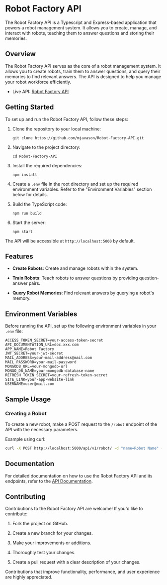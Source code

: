 # Robot Factory API

The Robot Factory API is a Typescript and Express-based application that powers a robot management system. It allows you to create, manage, and interact with robots, teaching them to answer questions and storing their memories.

## Overview

The Robot Factory API serves as the core of a robot management system. It allows you to create robots, train them to answer questions, and query their memories to find relevant answers. The API is designed to help you manage your robot workforce efficiently.

- Live API: [Robot Factory API](https://robot-factory.onrender.com)

## Getting Started

To set up and run the Robot Factory API, follow these steps:

1. Clone the repository to your local machine:

   ```shell
   git clone https://github.com/mjavason/Robot-Factory-API.git
   ```

2. Navigate to the project directory:

   ```shell
   cd Robot-Factory-API
   ```

3. Install the required dependencies:

   ```shell
   npm install
   ```

4. Create a `.env` file in the root directory and set up the required environment variables. Refer to the "Environment Variables" section below for details.

5. Build the TypeScript code:

   ```shell
   npm run build
   ```

6. Start the server:

   ```shell
   npm start
   ```

The API will be accessible at `http://localhost:5000` by default.

## Features

- **Create Robots**: Create and manage robots within the system.

- **Train Robots**: Teach robots to answer questions by providing question-answer pairs.

- **Query Robot Memories**: Find relevant answers by querying a robot's memory.

## Environment Variables

Before running the API, set up the following environment variables in your `.env` file:

```env
ACCESS_TOKEN_SECRET=your-access-token-secret
API_DOCUMENTATION_URL=doc.xxx.com
APP_NAME=Robot Factory
JWT_SECRET=your-jwt-secret
MAIL_ADDRESS=your-mail-address@mail.com
MAIL_PASSWORD=your-mail-password
MONGODB_URL=your-mongodb-url
MONGO_DB_NAME=your-mongodb-database-name
REFRESH_TOKEN_SECRET=your-refresh-token-secret
SITE_LINK=your-app-website-link
USERNAME=user@mail.com
```

## Sample Usage

### Creating a Robot

To create a new robot, make a POST request to the `/robot` endpoint of the API with the necessary parameters.

Example using curl:

```bash
curl -X POST http://localhost:5000/api/v1/robot/ -d "name=Robot Name" -d "creator=6999wer8f324223"
```

## Documentation

For detailed documentation on how to use the Robot Factory API and its endpoints, refer to the [API Documentation](https://documenter.getpostman.com/view/29278179/2s9YJdX389).

## Contributing

Contributions to the Robot Factory API are welcome! If you'd like to contribute:

1. Fork the project on GitHub.

2. Create a new branch for your changes.

3. Make your improvements or additions.

4. Thoroughly test your changes.

5. Create a pull request with a clear description of your changes.

Contributions that improve functionality, performance, and user experience are highly appreciated.
